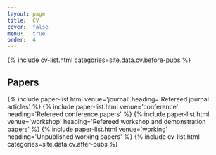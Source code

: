 ```yaml
---
layout: page
title:  CV
cover:  false
menu:   true
order:  4
---
```


{% include cv-list.html categories=site.data.cv.before-pubs %}
<h2>Papers</h2>
{% include paper-list.html venue='journal' heading='Refereed journal articles' %}
{% include paper-list.html venue='conference' heading='Refereed conference papers' %}
{% include paper-list.html venue='workshop' heading='Refereed workshop and demonstration papers' %}
{% include paper-list.html venue='working' heading='Unpublished working papers' %}
{% include cv-list.html categories=site.data.cv.after-pubs %}


